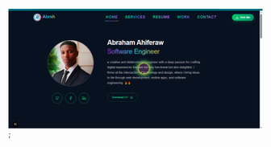 
![Alt text](https://raw.githubusercontent.com/abrsh21son/smart-portifolio/f6e1316a64d890ad30e5e9066ba7bad64301beb5/port1.png);

